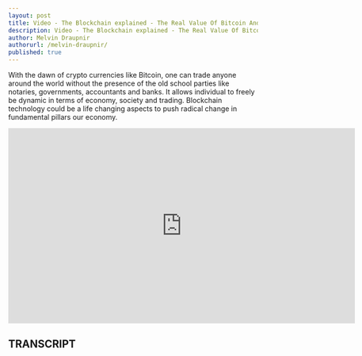 ```yaml
---
layout: post
title: Video - The Blockchain explained - The Real Value Of Bitcoin And Crypto Currency Technology
description: Video - The Blockchain explained - The Real Value Of Bitcoin And Crypto Currency Technology
author: Melvin Draupnir
authorurl: /melvin-draupnir/
published: true
---
```


<p>With the dawn of crypto currencies like Bitcoin, one can trade anyone around the world without the presence of the old school parties like notaries, governments, accountants and banks. It allows individual to freely be dynamic in terms of economy, society and trading. Blockchain technology could be a life changing aspects to push radical change in fundamental pillars our economy.</p>

<center><iframe width="700" height="394" src="https://www.youtube.com/embed/YIVAluSL9SU?list=FLqnDHJBl3xGTosMjyXc4-0A" frameborder="0" allowfullscreen></iframe></center>

<h2>TRANSCRIPT</h2>

